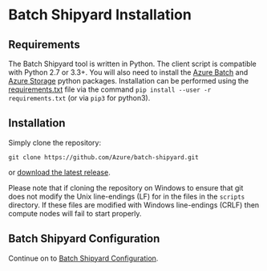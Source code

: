 # Batch Shipyard Installation

## Requirements
The Batch Shipyard tool is written in Python. The client script is compatible
with Python 2.7 or 3.3+. You will also need to install the
[Azure Batch](https://pypi.python.org/pypi/azure-batch) and
[Azure Storage](https://pypi.python.org/pypi/azure-storage) python packages.
Installation can be performed using the [requirements.txt](../requirements.txt)
file via the command `pip install --user -r requirements.txt` (or via `pip3`
for python3).

## Installation
Simply clone the repository:

```
git clone https://github.com/Azure/batch-shipyard.git
```

or [download the latest release](https://github.com/Azure/batch-shipyard/releases).

Please note that if cloning the repository on Windows to ensure that git does
not modify the Unix line-endings (LF) for in the files in the `scripts`
directory. If these files are modified with Windows line-endings (CRLF) then
compute nodes will fail to start properly.

## Batch Shipyard Configuration
Continue on to
[Batch Shipyard Configuration](02-batch-shipyard-configuration.md).
